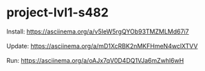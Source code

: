 # project-lvl1-s482

Install: https://asciinema.org/a/v5IeW5rgQYOb93TMZMLMd67i7<br><br>
Update: https://asciinema.org/a/mD1XcRBK2nMKFHmeN4wclXTVV<br><br>
Run: https://asciinema.org/a/oAJx7qV0D4DQ1VJa6mZwhl6wH
